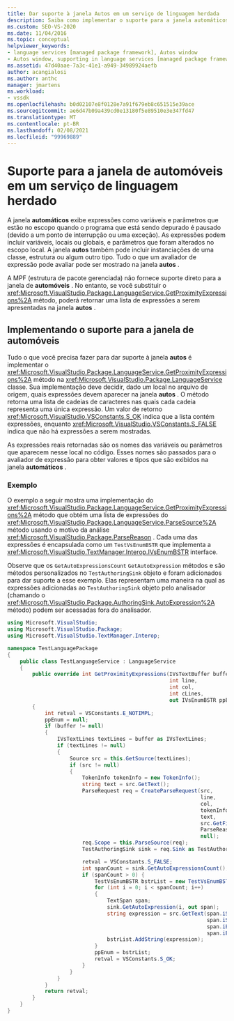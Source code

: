```yaml
---
title: Dar suporte à janela Autos em um serviço de linguagem herdada
description: Saiba como implementar o suporte para a janela automáticos, que exibe as expressões que estão no escopo quando o programa que está sendo depurado é pausado.
ms.custom: SEO-VS-2020
ms.date: 11/04/2016
ms.topic: conceptual
helpviewer_keywords:
- language services [managed package framework], Autos window
- Autos window, supporting in language services [managed package framework]
ms.assetid: 47d40aae-7a3c-41e1-a949-34989924aefb
author: acangialosi
ms.author: anthc
manager: jmartens
ms.workload:
- vssdk
ms.openlocfilehash: b0d02107e8f0128e7a91f679eb8c651515e39ace
ms.sourcegitcommit: ae6d47b09a439cd0e13180f5e89510e3e347fd47
ms.translationtype: MT
ms.contentlocale: pt-BR
ms.lasthandoff: 02/08/2021
ms.locfileid: "99969889"
---
```

# <a name="support-for-the-autos-window-in-a-legacy-language-service"></a>Suporte para a janela de automóveis em um serviço de linguagem herdado

A janela **automáticos** exibe expressões como variáveis e parâmetros que estão no escopo quando o programa que está sendo depurado é pausado (devido a um ponto de interrupção ou uma exceção). As expressões podem incluir variáveis, locais ou globais, e parâmetros que foram alterados no escopo local. A janela **autos** também pode incluir instanciações de uma classe, estrutura ou algum outro tipo. Tudo o que um avaliador de expressão pode avaliar pode ser mostrado na janela **autos** .

 A MPF (estrutura de pacote gerenciada) não fornece suporte direto para a janela de **automóveis** . No entanto, se você substituir o <xref:Microsoft.VisualStudio.Package.LanguageService.GetProximityExpressions%2A> método, poderá retornar uma lista de expressões a serem apresentadas na janela **autos** .

## <a name="implementing-support-for-the-autos-window"></a>Implementando o suporte para a janela de automóveis

 Tudo o que você precisa fazer para dar suporte à janela **autos** é implementar o <xref:Microsoft.VisualStudio.Package.LanguageService.GetProximityExpressions%2A> método na <xref:Microsoft.VisualStudio.Package.LanguageService> classe. Sua implementação deve decidir, dado um local no arquivo de origem, quais expressões devem aparecer na janela **autos** . O método retorna uma lista de cadeias de caracteres nas quais cada cadeia representa uma única expressão. Um valor de retorno <xref:Microsoft.VisualStudio.VSConstants.S_OK> indica que a lista contém expressões, enquanto <xref:Microsoft.VisualStudio.VSConstants.S_FALSE> indica que não há expressões a serem mostradas.

 As expressões reais retornadas são os nomes das variáveis ou parâmetros que aparecem nesse local no código. Esses nomes são passados para o avaliador de expressão para obter valores e tipos que são exibidos na janela **automáticos** .

### <a name="example"></a>Exemplo
 O exemplo a seguir mostra uma implementação do <xref:Microsoft.VisualStudio.Package.LanguageService.GetProximityExpressions%2A> método que obtém uma lista de expressões do <xref:Microsoft.VisualStudio.Package.LanguageService.ParseSource%2A> método usando o motivo da análise <xref:Microsoft.VisualStudio.Package.ParseReason> . Cada uma das expressões é encapsulada como um `TestVsEnumBSTR` que implementa a <xref:Microsoft.VisualStudio.TextManager.Interop.IVsEnumBSTR> interface.

 Observe que os `GetAutoExpressionsCount` `GetAutoExpression` métodos e são métodos personalizados no `TestAuthoringSink` objeto e foram adicionados para dar suporte a esse exemplo. Elas representam uma maneira na qual as expressões adicionadas ao `TestAuthoringSink` objeto pelo analisador (chamando o <xref:Microsoft.VisualStudio.Package.AuthoringSink.AutoExpression%2A> método) podem ser acessadas fora do analisador.

```csharp
using Microsoft.VisualStudio;
using Microsoft.VisualStudio.Package;
using Microsoft.VisualStudio.TextManager.Interop;

namespace TestLanguagePackage
{
    public class TestLanguageService : LanguageService
    {
        public override int GetProximityExpressions(IVsTextBuffer buffer,
                                                    int line,
                                                    int col,
                                                    int cLines,
                                                    out IVsEnumBSTR ppEnum)
        {
            int retval = VSConstants.E_NOTIMPL;
            ppEnum = null;
            if (buffer != null)
            {
                IVsTextLines textLines = buffer as IVsTextLines;
                if (textLines != null)
                {
                    Source src = this.GetSource(textLines);
                    if (src != null)
                    {
                        TokenInfo tokenInfo = new TokenInfo();
                        string text = src.GetText();
                        ParseRequest req = CreateParseRequest(src,
                                                              line,
                                                              col,
                                                              tokenInfo,
                                                              text,
                                                              src.GetFilePath(),
                                                              ParseReason.Autos,
                                                              null);
                        req.Scope = this.ParseSource(req);
                        TestAuthoringSink sink = req.Sink as TestAuthoringSink;

                        retval = VSConstants.S_FALSE;
                        int spanCount = sink.GetAutoExpressionsCount();
                        if (spanCount > 0) {
                            TestVsEnumBSTR bstrList = new TestVsEnumBSTR();
                            for (int i = 0; i < spanCount; i++)
                            {
                                TextSpan span;
                                sink.GetAutoExpression(i, out span);
                                string expression = src.GetText(span.iStartLine,
                                                                span.iStartIndex,
                                                                span.iEndLine,
                                                                span.iEndIndex);
                                bstrList.AddString(expression);
                            }
                            ppEnum = bstrList;
                            retval = VSConstants.S_OK;
                        }
                    }
                }
            }
            return retval;
        }
    }
}
```
